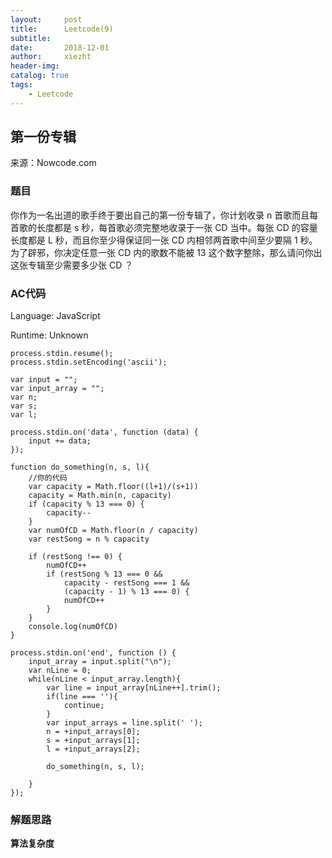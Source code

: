 ```yaml
---
layout:     post
title:      Leetcode(9)
subtitle:   
date:       2018-12-01
author:     xiezht
header-img: 
catalog: true
tags: 
    - Leetcode
---
```


## 第一份专辑

来源：Nowcode.com

### 题目

你作为一名出道的歌手终于要出自己的第一份专辑了，你计划收录 n 首歌而且每首歌的长度都是 s 秒，每首歌必须完整地收录于一张 CD 当中。每张 CD 的容量长度都是 L 秒，而且你至少得保证同一张 CD 内相邻两首歌中间至少要隔 1 秒。为了辟邪，你决定任意一张 CD 内的歌数不能被 13 这个数字整除，那么请问你出这张专辑至少需要多少张 CD ？

### AC代码

Language: JavaScript

Runtime: Unknown

```
process.stdin.resume();
process.stdin.setEncoding('ascii');
 
var input = "";
var input_array = "";
var n;
var s;
var l;
 
process.stdin.on('data', function (data) {
    input += data;
});
 
function do_something(n, s, l){
    //你的代码
    var capacity = Math.floor((l+1)/(s+1))
    capacity = Math.min(n, capacity)
    if (capacity % 13 === 0) {
        capacity--
    }
    var numOfCD = Math.floor(n / capacity)
    var restSong = n % capacity
     
    if (restSong !== 0) {
        numOfCD++
        if (restSong % 13 === 0 && 
            capacity - restSong === 1 &&
            (capacity - 1) % 13 === 0) {
            numOfCD++
        }
    }
    console.log(numOfCD)
}
 
process.stdin.on('end', function () {
    input_array = input.split("\n");
    var nLine = 0;
    while(nLine < input_array.length){
        var line = input_array[nLine++].trim();
        if(line === ''){
            continue;
        }
        var input_arrays = line.split(' ');
        n = +input_arrays[0];
        s = +input_arrays[1];
        l = +input_arrays[2];
      
        do_something(n, s, l);
         
    }
});
```

### 解题思路

**算法复杂度**
